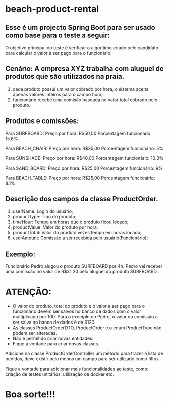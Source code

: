 # beach-product-rental

## Esse é um projecto Spring Boot para ser usado como base para o teste a seguir:
O objetivo principal do teste é verificar o algorítimo criado pelo candidato para calcular o valor a ser pago para o funcionário.

## Cenário: A empresa XYZ trabalha com aluguel de produtos que são utilizados na praia.

1. cada produto possui um valor cobrado por hora, o sistema aceita apenas valores inteiros para o campo hora;
1. funcionário recebe uma comisão baseada no valor total cobrado pelo produto.

## Produtos e comissões:
Para SURFBOARD:
Preço por hora: R$50,00
Porcentagem funcionário: 15.6%

Para BEACH_CHAIR:
Preço por hora: R$35,00
Porcentagem funcionário: 5%

Para SUNSHADE:
Preço por hora: R$40,00
Porcentagem funcionário: 10.3%

Para SAND_BOARD:
Preço por hora: R$25,00
Porcentagem funcionário: 9%

Para BEACH_TABLE:
Preço por hora: R$25,00
Porcentagem funcionário: 8.1%

## Descrição dos campos da classe ProductOrder.
1. userName: Login do usuário;
1. productType: Tipo do produto;
1. timeHour: Tempo em horas que o produto ficou locado;
1. productValue: Valor do produto por hora;
1. productTotal: Valor do produto vezes tempo em horas locado;
1. userAmount: Comissão a ser recebida pelo usuário(Funcionário);

## Exemplo:
Funcionário Pedro alugou o produto SURFBOARD por 4h.
Pedro vai receber uma comissão no valor de R$31,20 pelo aluguel do produto SURFBOARD.

# ATENÇÃO:
- O valor do produto, total do produto e o valor a ser pago para o funcionário devem ser salvos no banco de dados com o valor multiplicado por 100. Para o exemplo do Pedro, o valor da comissão a ser salva no banco de dados é de 3120.
- As classes ProductOrderDTO, ProductOrder e o enum ProductType não podem ser alteradas.
- Não é permitido criar novas entidades.
- Fique a vontade para criar novas classes.

Adicione na classe ProductOrderController um método para trazer a lista de pedidos, deve existir pelo menos um campo para ser utilizado como filtro.

Fique a vontade para adicionar mais funcionalidades ao teste, como: criação de testes unitários, utilização de docker etc.


# Boa sorte!!!
#
